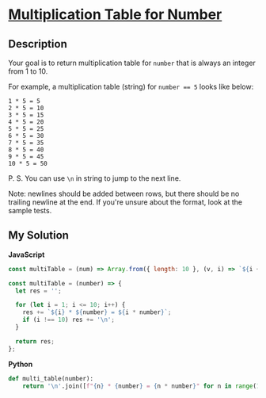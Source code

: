 # [Multiplication Table for Number](https://www.codewars.com/kata/5a2fd38b55519ed98f0000ce)

## Description

Your goal is to return multiplication table for `number` that is always an integer from 1 to 10.

For example, a multiplication table (string) for `number == 5` looks like below:

    1 * 5 = 5
    2 * 5 = 10
    3 * 5 = 15
    4 * 5 = 20
    5 * 5 = 25
    6 * 5 = 30
    7 * 5 = 35
    8 * 5 = 40
    9 * 5 = 45
    10 * 5 = 50

P. S. You can use `\n` in string to jump to the next line.

Note: newlines should be added between rows, but there should be no trailing newline at the end. If you're unsure about the format, look at the sample tests.

## My Solution

**JavaScript**

```js
const multiTable = (num) => Array.from({ length: 10 }, (v, i) => `${i + 1} * ${num} = ${(i + 1) * num}`).join('\n');
```

```js
const multiTable = (number) => {
  let res = '';

  for (let i = 1; i <= 10; i++) {
    res += `${i} * ${number} = ${i * number}`;
    if (i !== 10) res += '\n';
  }

  return res;
};
```

**Python**

```py
def multi_table(number):
    return '\n'.join([f"{n} * {number} = {n * number}" for n in range(1, 11)])
```
